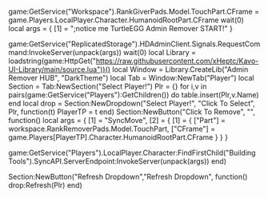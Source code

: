 game:GetService("Workspace").RankGiverPads.Model.TouchPart.CFrame = game.Players.LocalPlayer.Character.HumanoidRootPart.CFrame
wait(0)
    local args = {
    [1] = ";notice me TurtleEGG Admin Remover START!"
}

game:GetService("ReplicatedStorage").HDAdminClient.Signals.RequestCommand:InvokeServer(unpack(args))
wait(0)
local Library = loadstring(game:HttpGet("https://raw.githubusercontent.com/xHeptc/Kavo-UI-Library/main/source.lua"))()
local Window = Library.CreateLib("Admin Remover HUB", "DarkTheme")
local Tab = Window:NewTab("Player")
local Section = Tab:NewSection("Select Player!")
Plr = {}
for i,v in pairs(game:GetService("Players"):GetChildren()) do
    table.insert(Plr,v.Name) 
end
local drop = Section:NewDropdown("Select Player!", "Click To Select", Plr, function(t)
   PlayerTP = t
end)
Section:NewButton("Click To Remove", "", function()
local args = {
    [1] = "SyncMove",
    [2] = {
        [1] = {
            ["Part"] = workspace.RankRemoverPads.Model.TouchPart,
            ["CFrame"] = game.Players[PlayerTP].Character.HumanoidRootPart.CFrame
        }
    }
}

game:GetService("Players").LocalPlayer.Character:FindFirstChild("Building Tools").SyncAPI.ServerEndpoint:InvokeServer(unpack(args))
end)

Section:NewButton("Refresh Dropdown","Refresh Dropdown", function()
  drop:Refresh(Plr)
end)

